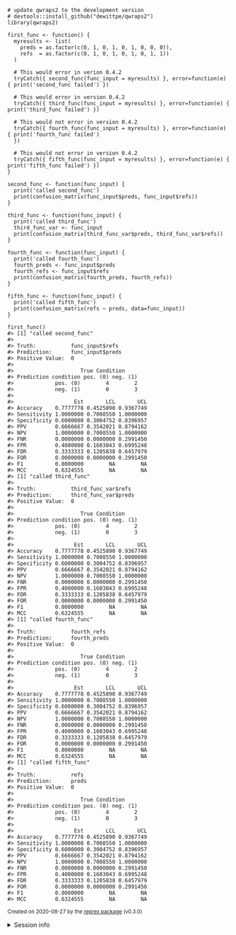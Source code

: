     # update qwraps2 to the development version
    # devtools::install_github("dewittpe/qwraps2")
    library(qwraps2)

    first_func <- function() {
      myresults <- list(
        preds = as.factor(c(0, 1, 0, 1, 0, 1, 0, 0, 0)),
        refs  = as.factor(c(0, 1, 0, 1, 0, 1, 0, 1, 1))
      )

      # This would error in verion 0.4.2
      tryCatch({ second_func(func_input = myresults) }, error=function(e) { print('second_func failed') })

      # This would error in version 0.4.2
      tryCatch({ third_func(func_input = myresults) }, error=function(e) { print('third_func failed') })

      # This would not error in version 0.4.2
      tryCatch({ fourth_func(func_input = myresults) }, error=function(e) { print('fourth_func failed')
      })

      # This would not error in version 0.4.2
      tryCatch({ fifth_func(func_input = myresults) }, error=function(e) { print('fifth_func failed') })
    }

    second_func <- function(func_input) {
      print('called second_func')
      print(confusion_matrix(func_input$preds, func_input$refs))
    }

    third_func <- function(func_input) {
      print('called third_func')
      third_func_var <- func_input
      print(confusion_matrix(third_func_var$preds, third_func_var$refs))
    }

    fourth_func <- function(func_input) {
      print('called fourth_func')
      fourth_preds <- func_input$preds
      fourth_refs <- func_input$refs
      print(confusion_matrix(fourth_preds, fourth_refs))
    }

    fifth_func <- function(func_input) {
      print('called fifth_func')
      print(confusion_matrix(refs ~ preds, data=func_input))
    }

    first_func()
    #> [1] "called second_func"
    #> 
    #> Truth:           func_input$refs 
    #> Prediction:      func_input$preds 
    #> Positive Value:  0 
    #> 
    #>                     True Condition
    #> Prediction condition pos. (0) neg. (1)
    #>             pos. (0)        4        2
    #>             neg. (1)        0        3
    #> 
    #>                   Est       LCL       UCL
    #> Accuracy    0.7777778 0.4525890 0.9367749
    #> Sensitivity 1.0000000 0.7008550 1.0000000
    #> Specificity 0.6000000 0.3004752 0.8396957
    #> PPV         0.6666667 0.3542021 0.8794162
    #> NPV         1.0000000 0.7008550 1.0000000
    #> FNR         0.0000000 0.0000000 0.2991450
    #> FPR         0.4000000 0.1603043 0.6995248
    #> FDR         0.3333333 0.1205838 0.6457979
    #> FOR         0.0000000 0.0000000 0.2991450
    #> F1          0.8000000        NA        NA
    #> MCC         0.6324555        NA        NA
    #> [1] "called third_func"
    #> 
    #> Truth:           third_func_var$refs 
    #> Prediction:      third_func_var$preds 
    #> Positive Value:  0 
    #> 
    #>                     True Condition
    #> Prediction condition pos. (0) neg. (1)
    #>             pos. (0)        4        2
    #>             neg. (1)        0        3
    #> 
    #>                   Est       LCL       UCL
    #> Accuracy    0.7777778 0.4525890 0.9367749
    #> Sensitivity 1.0000000 0.7008550 1.0000000
    #> Specificity 0.6000000 0.3004752 0.8396957
    #> PPV         0.6666667 0.3542021 0.8794162
    #> NPV         1.0000000 0.7008550 1.0000000
    #> FNR         0.0000000 0.0000000 0.2991450
    #> FPR         0.4000000 0.1603043 0.6995248
    #> FDR         0.3333333 0.1205838 0.6457979
    #> FOR         0.0000000 0.0000000 0.2991450
    #> F1          0.8000000        NA        NA
    #> MCC         0.6324555        NA        NA
    #> [1] "called fourth_func"
    #> 
    #> Truth:           fourth_refs 
    #> Prediction:      fourth_preds 
    #> Positive Value:  0 
    #> 
    #>                     True Condition
    #> Prediction condition pos. (0) neg. (1)
    #>             pos. (0)        4        2
    #>             neg. (1)        0        3
    #> 
    #>                   Est       LCL       UCL
    #> Accuracy    0.7777778 0.4525890 0.9367749
    #> Sensitivity 1.0000000 0.7008550 1.0000000
    #> Specificity 0.6000000 0.3004752 0.8396957
    #> PPV         0.6666667 0.3542021 0.8794162
    #> NPV         1.0000000 0.7008550 1.0000000
    #> FNR         0.0000000 0.0000000 0.2991450
    #> FPR         0.4000000 0.1603043 0.6995248
    #> FDR         0.3333333 0.1205838 0.6457979
    #> FOR         0.0000000 0.0000000 0.2991450
    #> F1          0.8000000        NA        NA
    #> MCC         0.6324555        NA        NA
    #> [1] "called fifth_func"
    #> 
    #> Truth:           refs 
    #> Prediction:      preds 
    #> Positive Value:  0 
    #> 
    #>                     True Condition
    #> Prediction condition pos. (0) neg. (1)
    #>             pos. (0)        4        2
    #>             neg. (1)        0        3
    #> 
    #>                   Est       LCL       UCL
    #> Accuracy    0.7777778 0.4525890 0.9367749
    #> Sensitivity 1.0000000 0.7008550 1.0000000
    #> Specificity 0.6000000 0.3004752 0.8396957
    #> PPV         0.6666667 0.3542021 0.8794162
    #> NPV         1.0000000 0.7008550 1.0000000
    #> FNR         0.0000000 0.0000000 0.2991450
    #> FPR         0.4000000 0.1603043 0.6995248
    #> FDR         0.3333333 0.1205838 0.6457979
    #> FOR         0.0000000 0.0000000 0.2991450
    #> F1          0.8000000        NA        NA
    #> MCC         0.6324555        NA        NA

<sup>Created on 2020-08-27 by the [reprex package](https://reprex.tidyverse.org) (v0.3.0)</sup>
<details>
<summary>
Session info
</summary>

    devtools::session_info()
    #> ─ Session info ───────────────────────────────────────────────────────────────
    #>  setting  value                       
    #>  version  R version 4.0.2 (2020-06-22)
    #>  os       macOS Catalina 10.15.6      
    #>  system   x86_64, darwin17.0          
    #>  ui       X11                         
    #>  language (EN)                        
    #>  collate  en_US.UTF-8                 
    #>  ctype    en_US.UTF-8                 
    #>  tz       America/Denver              
    #>  date     2020-08-27                  
    #> 
    #> ─ Packages ───────────────────────────────────────────────────────────────────
    #>  package     * version    date       lib source        
    #>  assertthat    0.2.1      2019-03-21 [1] CRAN (R 4.0.0)
    #>  backports     1.1.9      2020-08-24 [1] CRAN (R 4.0.2)
    #>  callr         3.4.3      2020-03-28 [1] CRAN (R 4.0.0)
    #>  cli           2.0.2      2020-02-28 [1] CRAN (R 4.0.0)
    #>  crayon        1.3.4      2017-09-16 [1] CRAN (R 4.0.0)
    #>  desc          1.2.0      2018-05-01 [1] CRAN (R 4.0.0)
    #>  devtools      2.3.1      2020-07-21 [1] CRAN (R 4.0.2)
    #>  digest        0.6.25     2020-02-23 [1] CRAN (R 4.0.0)
    #>  ellipsis      0.3.1      2020-05-15 [1] CRAN (R 4.0.0)
    #>  evaluate      0.14       2019-05-28 [1] CRAN (R 4.0.0)
    #>  fansi         0.4.1      2020-01-08 [1] CRAN (R 4.0.0)
    #>  fs            1.5.0      2020-07-31 [1] CRAN (R 4.0.2)
    #>  glue          1.4.1      2020-05-13 [1] CRAN (R 4.0.0)
    #>  highr         0.8        2019-03-20 [1] CRAN (R 4.0.0)
    #>  htmltools     0.5.0      2020-06-16 [1] CRAN (R 4.0.0)
    #>  knitr         1.29       2020-06-23 [1] CRAN (R 4.0.0)
    #>  magrittr      1.5        2014-11-22 [1] CRAN (R 4.0.0)
    #>  memoise       1.1.0      2017-04-21 [1] CRAN (R 4.0.0)
    #>  pkgbuild      1.1.0      2020-07-13 [1] CRAN (R 4.0.2)
    #>  pkgload       1.1.0      2020-05-29 [1] CRAN (R 4.0.0)
    #>  prettyunits   1.1.1      2020-01-24 [1] CRAN (R 4.0.0)
    #>  processx      3.4.3      2020-07-05 [1] CRAN (R 4.0.0)
    #>  ps            1.3.4      2020-08-11 [1] CRAN (R 4.0.2)
    #>  qwraps2     * 0.4.2.9006 2020-08-26 [1] local         
    #>  R6            2.4.1      2019-11-12 [1] CRAN (R 4.0.0)
    #>  Rcpp          1.0.5      2020-07-06 [1] CRAN (R 4.0.0)
    #>  remotes       2.2.0      2020-07-21 [1] CRAN (R 4.0.2)
    #>  rlang         0.4.7      2020-07-09 [1] CRAN (R 4.0.2)
    #>  rmarkdown     2.3        2020-06-18 [1] CRAN (R 4.0.0)
    #>  rprojroot     1.3-2      2018-01-03 [1] CRAN (R 4.0.0)
    #>  sessioninfo   1.1.1      2018-11-05 [1] CRAN (R 4.0.0)
    #>  stringi       1.4.6      2020-02-17 [1] CRAN (R 4.0.0)
    #>  stringr       1.4.0      2019-02-10 [1] CRAN (R 4.0.0)
    #>  testthat      2.3.2      2020-03-02 [1] CRAN (R 4.0.0)
    #>  usethis       1.6.1      2020-04-29 [1] CRAN (R 4.0.0)
    #>  withr         2.2.0      2020-04-20 [1] CRAN (R 4.0.0)
    #>  xfun          0.16       2020-07-24 [1] CRAN (R 4.0.2)
    #>  yaml          2.2.1      2020-02-01 [1] CRAN (R 4.0.0)
    #> 
    #> [1] /Library/Frameworks/R.framework/Versions/4.0/Resources/library

</details>

